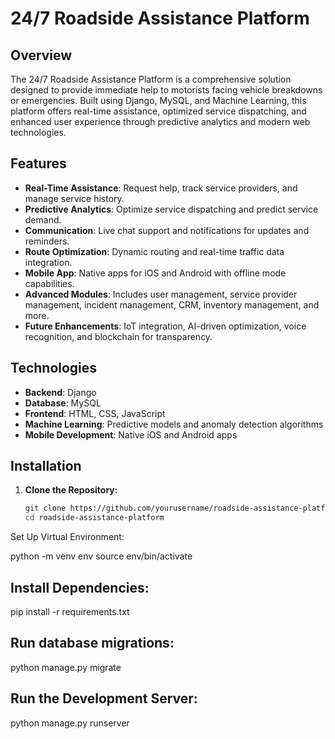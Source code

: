 # 24/7 Roadside Assistance Platform

## Overview

The 24/7 Roadside Assistance Platform is a comprehensive solution designed to provide immediate help to motorists facing vehicle breakdowns or emergencies. Built using Django, MySQL, and Machine Learning, this platform offers real-time assistance, optimized service dispatching, and enhanced user experience through predictive analytics and modern web technologies.

## Features

- **Real-Time Assistance**: Request help, track service providers, and manage service history.
- **Predictive Analytics**: Optimize service dispatching and predict service demand.
- **Communication**: Live chat support and notifications for updates and reminders.
- **Route Optimization**: Dynamic routing and real-time traffic data integration.
- **Mobile App**: Native apps for iOS and Android with offline mode capabilities.
- **Advanced Modules**: Includes user management, service provider management, incident management, CRM, inventory management, and more.
- **Future Enhancements**: IoT integration, AI-driven optimization, voice recognition, and blockchain for transparency.

## Technologies

- **Backend**: Django
- **Database**: MySQL
- **Frontend**: HTML, CSS, JavaScript
- **Machine Learning**: Predictive models and anomaly detection algorithms
- **Mobile Development**: Native iOS and Android apps

## Installation

1. **Clone the Repository:**

   ```bash
   git clone https://github.com/yourusername/roadside-assistance-platform.git
   cd roadside-assistance-platform
Set Up Virtual Environment:

python -m venv env
source env/bin/activate


## Install Dependencies:

pip install -r requirements.txt


## Run database migrations:

python manage.py migrate


## Run the Development Server:

python manage.py runserver
